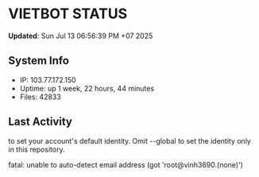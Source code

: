 # VIETBOT STATUS
**Updated**: Sun Jul 13 06:56:39 PM +07 2025

## System Info
- IP: 103.77.172.150
- Uptime: up 1 week, 22 hours, 44 minutes
- Files: 42833

## Last Activity

to set your account's default identity.
Omit --global to set the identity only in this repository.

fatal: unable to auto-detect email address (got 'root@vinh3690.(none)')
